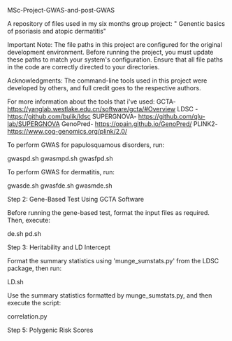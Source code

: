 MSc-Project-GWAS-and-post-GWAS

A repository of files used in my six months group project: " Genentic basics of psoriasis and atopic dermatitis"

Important Note: The file paths in this project are configured for the original development environment. Before running the project, you must update these paths to match your system's configuration. Ensure that all file paths in the code are correctly directed to your directories.

Acknowledgments: The command-line tools used in this project were developed by others, and full credit goes to the respective authors.

For more information about the tools that i've used: 
GCTA- https://yanglab.westlake.edu.cn/software/gcta/#Overview 
LDSC - https://github.com/bulik/ldsc
SUPERGNOVA- https://github.com/qlu-lab/SUPERGNOVA
GenoPred- https://opain.github.io/GenoPred/
PLINK2- https://www.cog-genomics.org/plink/2.0/ 

To perform GWAS for papulosquamous disorders, run:

gwaspd.sh
gwasmpd.sh
gwasfpd.sh

To perform GWAS for dermatitis, run:

gwasde.sh
gwasfde.sh
gwasmde.sh

Step 2: Gene-Based Test Using GCTA Software

Before running the gene-based test, format the input files as required. Then, execute:

de.sh
pd.sh

Step 3: Heritability and LD Intercept

Format the summary statistics using 'munge_sumstats.py' from the LDSC package, then run:

LD.sh

Use the summary statistics formatted by munge_sumstats.py, and then execute the script:

correlation.py

Step 5: Polygenic Risk Scores











